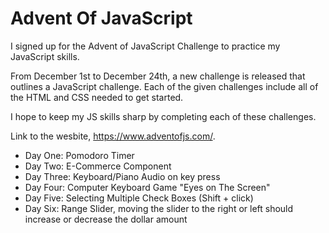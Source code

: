 # Advent Of JavaScript

I signed up for the Advent of JavaScript Challenge to practice my JavaScript skills. 

From December 1st to December 24th, a new challenge is released that outlines a JavaScript challenge. Each of the given challenges include all of the HTML and CSS needed to get started. 

I hope to keep my JS skills sharp by completing each of these challenges.

Link to the wesbite, https://www.adventofjs.com/. 

* Day One: Pomodoro Timer
* Day Two: E-Commerce Component
* Day Three: Keyboard/Piano Audio on key press
* Day Four: Computer Keyboard Game "Eyes on The Screen"
* Day Five: Selecting Multiple Check Boxes (Shift + click)
* Day Six: Range Slider, moving the slider to the right or left should increase or decrease the dollar amount